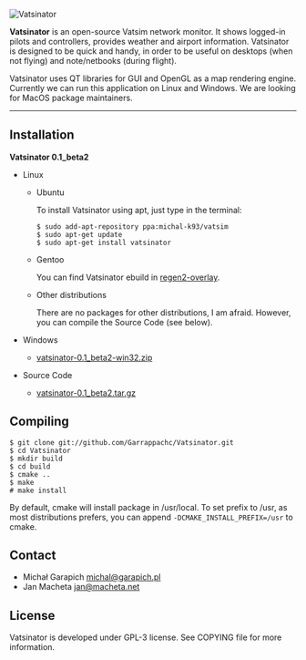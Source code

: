 ![Vatsinator](https://github.com/Garrappachc/Vatsinator/blob/static/images/header.jpg?raw=true)

**Vatsinator** is an open-source Vatsim network monitor. It shows logged-in pilots and controllers, provides weather and airport information. Vatsinator is designed to be quick and handy, in order to be useful on desktops (when not flying) and note/netbooks (during flight).

Vatsinator uses QT libraries for GUI and OpenGL as a map rendering engine. Currently we can run this application on Linux and Windows. We are looking for MacOS package maintainers.

---

## Installation

**Vatsinator 0.1_beta2**

- Linux
	- Ubuntu
		
		To install Vatsinator using apt, just type in the terminal:
		
		```
		$ sudo add-apt-repository ppa:michal-k93/vatsim
		$ sudo apt-get update
		$ sudo apt-get install vatsinator
		```
		
	- Gentoo
		
		You can find Vatsinator ebuild in [regen2-overlay](https://github.com/regen2/regen2-overlay/tree/master/net-misc/vatsinator).
	
	- Other distributions
		
		There are no packages for other distributions, I am afraid. However, you can compile the Source Code (see below).
	
	
- Windows
	- [vatsinator-0.1_beta2-win32.zip](https://github.com/downloads/Garrappachc/Vatsinator/vatsinator-0.1_beta2-win32.zip)

	
- Source Code
	- [vatsinator-0.1_beta2.tar.gz](https://github.com/downloads/Garrappachc/Vatsinator/vatsinator-0.1_beta2.tar.gz)

	

## Compiling

```
$ git clone git://github.com/Garrappachc/Vatsinator.git
$ cd Vatsinator
$ mkdir build
$ cd build
$ cmake ..
$ make
# make install
```

By default, cmake will install package in /usr/local. To set prefix to /usr, as most distributions prefers, you can append `-DCMAKE_INSTALL_PREFIX=/usr` to cmake.

## Contact
- Michał Garapich michal@garapich.pl
- Jan Macheta jan@macheta.net

## License
Vatsinator is developed under GPL-3 license. See COPYING file for more information.
